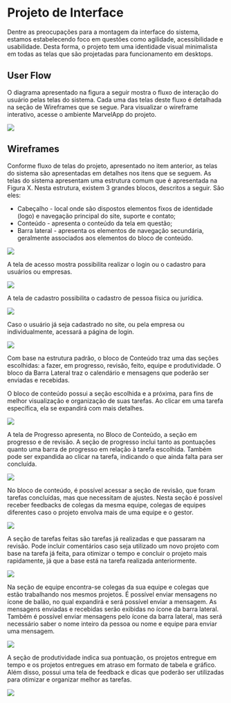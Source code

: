
# Projeto de Interface

Dentre as preocupações para a montagem da interface do sistema, estamos estabelecendo foco em questões como agilidade, acessibilidade e usabilidade. Desta forma, o projeto tem uma identidade visual minimalista em todas as telas que são projetadas para funcionamento em desktops. 

## User Flow

O diagrama apresentado na figura a seguir mostra o fluxo de interação do usuário pelas telas do sistema. Cada uma das telas deste fluxo é detalhada na seção de Wireframes que se segue. Para visualizar o wireframe interativo, acesse o ambiente MarvelApp do projeto. 

<img src="/docs/img/userflow.png"/>

## Wireframes

Conforme fluxo de telas do projeto, apresentado no item anterior, as telas do sistema são apresentadas em detalhes nos itens que se seguem. As telas do sistema apresentam uma estrutura comum que é apresentada na Figura X. Nesta estrutura, existem 3 grandes blocos, descritos a seguir. São eles: 

- Cabeçalho - local onde são dispostos elementos fixos de identidade (logo) e navegação principal do site, suporte e contato; 
- Conteúdo - apresenta o conteúdo da tela em questão; 
- Barra lateral - apresenta os elementos de navegação secundária, geralmente associados aos elementos do bloco de conteúdo. 
 
<img src="/docs/img/Wireframe.png"/>

A tela de acesso mostra possibilita realizar o login ou o cadastro para usuários ou empresas. 

<img src="/docs/img/tela home.png"/>

A tela de cadastro possibilita o cadastro de pessoa física ou jurídica. 

<img src="/docs/img/tela cadastro.png"/>

Caso o usuário já seja cadastrado no site, ou pela empresa ou individualmente, acessará a página de login.  

<img src="/docs/img/tela login.png"/>

Com base na estrutura padrão, o bloco de Conteúdo traz uma das seções escolhidas: a fazer, em progresso, revisão, feito, equipe e produtividade. O bloco da Barra Lateral traz o calendário e mensagens que poderão ser enviadas e recebidas.  

O bloco de conteúdo possui a seção escolhida e a próxima, para fins de melhor visualização e organização de suas tarefas. Ao clicar em uma tarefa específica, ela se expandirá com mais detalhes.  

<img src="/docs/img/tela a fazer.png"/>

A tela de Progresso apresenta, no Bloco de Conteúdo, a seção em progresso e de revisão. A seção de progresso inclui tanto as pontuações quanto uma barra de progresso em relação à tarefa escolhida. Também pode ser expandida ao clicar na tarefa, indicando o que ainda falta para ser concluída. 

<img src="/docs/img/tela progresso.png"/>

No bloco de conteúdo, é possível acessar a seção de revisão, que foram tarefas concluídas, mas que necessitam de ajustes. Nesta seção é possível receber feedbacks de colegas da mesma equipe, colegas de equipes diferentes caso o projeto envolva mais de uma equipe e o gestor.  

<img src="/docs/img/tela revisao.png"/>

A seção de tarefas feitas são tarefas já realizadas e que passaram na revisão. Pode incluir comentários caso seja utilizado um novo projeto com base na tarefa já feita, para otimizar o tempo e concluir o projeto mais rapidamente, já que a base está na tarefa realizada anteriormente.  

<img src="/docs/img/tela feito.png"/>

Na seção de equipe encontra-se colegas da sua equipe e colegas que estão trabalhando nos mesmos projetos. É possível enviar mensagens no ícone de balão, no qual expandirá e será possível enviar a mensagem. As mensagens enviadas e recebidas serão exibidas no ícone da barra lateral. Também é possível enviar mensagens pelo ícone da barra lateral, mas será necessário saber o nome inteiro da pessoa ou nome e equipe para enviar uma mensagem.  

<img src="/docs/img/tela em equipe.png"/>

A seção de produtividade indica sua pontuação, os projetos entregue em tempo e os projetos entregues em atraso em formato de tabela e gráfico. Além disso, possui uma tela de feedback e dicas que poderão ser utilizadas para otimizar e organizar melhor as tarefas.  

<img src="/docs/img/produtividade.png"/>


